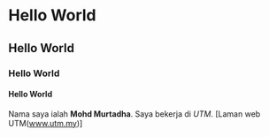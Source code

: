 # Hello World
## Hello World
### Hello World
#### Hello World

Nama saya ialah **Mohd Murtadha**. Saya bekerja di *UTM*. [Laman web UTM(www.utm.my)]
